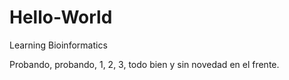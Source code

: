 # Hello-World
Learning Bioinformatics 

Probando, probando, 1, 2, 3, todo bien y sin novedad en el frente.
